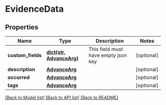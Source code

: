 # EvidenceData

## Properties
Name | Type | Description | Notes
------------ | ------------- | ------------- | -------------
**custom_fields** | [**dict(str, AdvanceArg)**](AdvanceArg.md) | This field must have empty json key | [optional] 
**description** | [**AdvanceArg**](AdvanceArg.md) |  | [optional] 
**occurred** | [**AdvanceArg**](AdvanceArg.md) |  | [optional] 
**tags** | [**AdvanceArg**](AdvanceArg.md) |  | [optional] 

[[Back to Model list]](../README.md#documentation-for-models) [[Back to API list]](../README.md#documentation-for-api-endpoints) [[Back to README]](../README.md)


